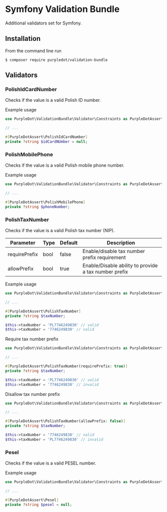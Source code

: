 # Symfony Validation Bundle

Additional validators set for Symfony.

## Installation

From the command line run

```
$ composer require purpledot/validation-bundle
```

## Validators

### PolishIdCardNumber

Checks if the value is a valid Polish ID number.

Example usage

```php
use PurpleDot\ValidationBundle\Validator\Constraints as PurpleDotAssert;

// ...

#[PurpleDotAssert\PolishIdCardNumber]
private ?string $idCardNUmber = null;
```

### PolishMobilePhone

Checks if the value is a valid Polish mobile phone number.

Example usage

```php
use PurpleDot\ValidationBundle\Validator\Constraints as PurpleDotAssert;

// ...

#[PurpleDotAssert\PolishMobilePhone]
private ?string $phoneNumber;
```

### PolishTaxNumber

Checks if the value is a valid Polish tax number (NIP).

| Parameter | Type | Default | Description |
|---|---|---------|---| 
| requirePrefix | bool | false   | Enable/disable tax number prefix requirement |
| allowPrefix | bool | true    | Enable/Disable ability to provide a tax number prefix |

Example usage

```php
use PurpleDot\ValidationBundle\Validator\Constraints as PurpleDotAssert;

// ...

#[PurpleDotAssert\PolishTaxNumber]
private ?string $taxNumber;

$this->taxNumber = 'PL7746249830' // valid
$this->taxNumber = '7746249830' // valid 
```

Require tax number prefix

```php
use PurpleDot\ValidationBundle\Validator\Constraints as PurpleDotAssert;

// ...

#[PurpleDotAssert\PolishTaxNumber(requirePrefix: true)]
private ?string $taxNumber;

$this->taxNumber = 'PL7746249830' // valid
$this->taxNumber = '7746249830' // invalid 
```

Disallow tax number prefix

```php
use PurpleDot\ValidationBundle\Validator\Constraints as PurpleDotAssert;

// ...

#[PurpleDotAssert\PolishTaxNumber(allowPrefix: false)]
private ?string $taxNumber;

$this->taxNumber = '7746249830' // valid 
$this->taxNumber = 'PL7746249830' // invalid
```
### Pesel

Checks if the value is a valid PESEL number.

Example usage

```php
use PurpleDot\ValidationBundle\Validator\Constraints as PurpleDotAssert;

// ...

#[PurpleDotAssert\Pesel]
private ?string $pesel = null;
```